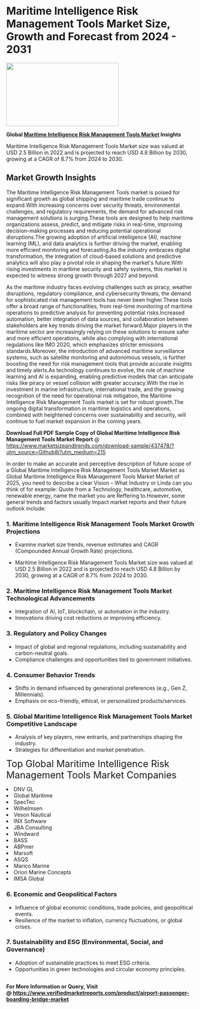 <H1>Maritime Intelligence Risk Management Tools Market Size, Growth and Forecast from 2024 - 2031</H1><img class="aligncenter size-medium wp-image-584254" src="https://thirdeyenews.in/wp-content/uploads/2024/09/Global-Market-Research-300x168.jpeg" alt="" width="300" height="168" /><p><strong>Global&nbsp;<a href="https://www.marketsizeandtrends.com/download-sample/437478/?utm_source=Github8j?utm_medium=215">Maritime Intelligence Risk Management Tools Market</a> Insights</strong></p><p>Maritime Intelligence Risk Management Tools Market size was valued at USD 2.5 Billion in 2022 and is projected to reach USD 4.8 Billion by 2030, growing at a CAGR of 8.7% from 2024 to 2030.</p><p><h2>Market Growth Insights</h2> <p>The Maritime Intelligence Risk Management Tools market is poised for significant growth as global shipping and maritime trade continue to expand.With increasing concerns over security threats, environmental challenges, and regulatory requirements, the demand for advanced risk management solutions is surging.These tools are designed to help maritime organizations assess, predict, and mitigate risks in real-time, improving decision-making processes and reducing potential operational disruptions.The growing adoption of artificial intelligence (AI), machine learning (ML), and data analytics is further driving the market, enabling more efficient monitoring and forecasting.As the industry embraces digital transformation, the integration of cloud-based solutions and predictive analytics will also play a pivotal role in shaping the market's future.With rising investments in maritime security and safety systems, this market is expected to witness strong growth through 2027 and beyond.</p> <p>As the maritime industry faces evolving challenges such as piracy, weather disruptions, regulatory compliance, and cybersecurity threats, the demand for sophisticated risk management tools has never been higher.These tools offer a broad range of functionalities, from real-time monitoring of maritime operations to predictive analysis for preventing potential risks.Increased automation, better integration of data sources, and collaboration between stakeholders are key trends driving the market forward.Major players in the maritime sector are increasingly relying on these solutions to ensure safer and more efficient operations, while also complying with international regulations like IMO 2020, which emphasizes stricter emissions standards.Moreover, the introduction of advanced maritime surveillance systems, such as satellite monitoring and autonomous vessels, is further boosting the need for risk management tools that provide accurate insights and timely alerts.As technology continues to evolve, the role of machine learning and AI is expanding, enabling predictive models that can anticipate risks like piracy or vessel collision with greater accuracy.With the rise in investment in marine infrastructure, international trade, and the growing recognition of the need for operational risk mitigation, the Maritime Intelligence Risk Management Tools market is set for robust growth.The ongoing digital transformation in maritime logistics and operations, combined with heightened concerns over sustainability and security, will continue to fuel market expansion in the coming years.</p> <p><span class=""><strong>Download Full PDF Sample Copy of Global Maritime Intelligence Risk Management Tools Market Report</strong> @ <a href="https://www.marketsizeandtrends.com/download-sample/437478/?utm_source=Github8j?utm_medium=215" target="_blank">https://www.marketsizeandtrends.com/download-sample/437478/?utm_source=Github8j?utm_medium=215</a></span></p><p>In order to make an accurate and perceptive description of future scope of a Global&nbsp;Maritime Intelligence Risk Management Tools Market Market as Global&nbsp;Maritime Intelligence Risk Management Tools Market Market of 2025, you need to describe a clear Vision &ndash; What Industry or Linda can you think of for example: Quote from a Technology, healthcare, automotive, renewable energy, name the market you are Reffering to.However, some general trends and factors usually impact market reports and their future outlook include:</p><h3>1.&nbsp;<strong>Maritime Intelligence Risk Management Tools Market Growth Projections</strong></h3><ul><li>Examine market size trends, revenue estimates and CAGR (Compounded Annual Growth Rate) projections.</li><li><p>Maritime Intelligence Risk Management Tools Market size was valued at USD 2.5 Billion in 2022 and is projected to reach USD 4.8 Billion by 2030, growing at a CAGR of 8.7% from 2024 to 2030.</p></li></ul><h3>2.&nbsp;<strong>Maritime Intelligence Risk Management Tools Market Technological Advancements</strong></h3><ul><li>Integration of AI, IoT, blockchain, or automation in the industry.</li><li>Innovations driving cost reductions or improving efficiency.</li></ul><h3>3.&nbsp;<strong>Regulatory and Policy Changes</strong></h3><ul><li>Impact of global and regional regulations, including sustainability and carbon-neutral goals.</li><li>Compliance challenges and opportunities tied to government initiatives.</li></ul><h3>4.&nbsp;<strong>Consumer Behavior Trends</strong></h3><ul><li>Shifts in demand influenced by generational preferences (e.g., Gen Z, Millennials).</li><li>Emphasis on eco-friendly, ethical, or personalized products/services.</li></ul><h3>5.&nbsp;<strong>Global Maritime Intelligence Risk Management Tools Market Competitive Landscape</strong></h3><ul><li>Analysis of key players, new entrants, and partnerships shaping the industry.</li><li>Strategies for differentiation and market penetration.</li></ul><p data-pm-slice="1 1 []"><span style="color: inherit; font-family: inherit; font-size: 25px;">Top Global Maritime Intelligence Risk Management Tools Market Companies</span></p><div class="" data-test-id=""><p><li>DNV GL</li><li> Global Maritime</li><li> SpecTec</li><li> Wilhelmsen</li><li> Veson Nautical</li><li> INX Software</li><li> JBA Consulting</li><li> Windward</li><li> BASS</li><li> ABPmer</li><li> Marsoft</li><li> ASQS</li><li> Marico Marine</li><li> Orion Marine Concepts</li><li> IMSA Global</li></p></div><h3>6.&nbsp;<strong>Economic and Geopolitical Factors</strong></h3><ul><li>Influence of global economic conditions, trade policies, and geopolitical events.</li><li>Resilience of the market to inflation, currency fluctuations, or global crises.</li></ul><h3>7.&nbsp;<strong>Sustainability and ESG (Environmental, Social, and Governance)</strong></h3><ul><li>Adoption of sustainable practices to meet ESG criteria.</li><li>Opportunities in green technologies and circular economy principles.</li></ul><h2><strong style="font-size: 14px;">For More Information or Query, Visit @&nbsp;</strong><a style="background-color: #ffffff; font-size: 14px;" href="https://www.marketsizeandtrends.com/report/maritime-intelligence-risk-management-tools-market/" target="_blank">https://www.verifiedmarketreports.com/product/airport-passenger-boarding-bridge-market</a></h2>